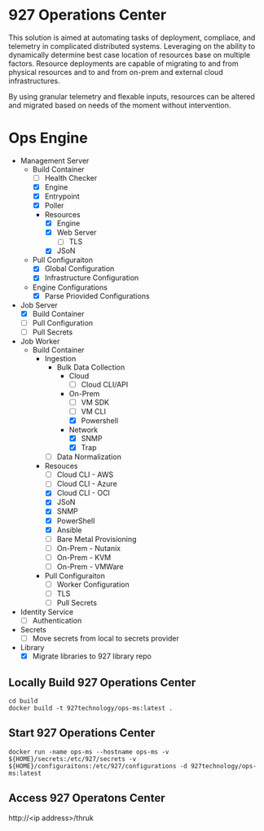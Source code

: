 # 927 Operations Center

This solution is aimed at automating tasks of deployment, compliace, and telemetry in complicated distributed systems.  Leveraging on the ability to dynamically determine best case location of resources base on multiple factors.   Resource deployments are capable of migrating to and from physical resources and to and from on-prem and external cloud infrastructures.

By using granular telemetry and flexable inputs, resources can be altered and migrated based on needs of the moment without intervention.


# Ops Engine

* Management Server
  * Build Container
    * [ ] Health Checker
    * [x] Engine
    * [x] Entrypoint 
    * [x] Poller
    * Resources
      * [x] Engine
      * [x] Web Server
        * [ ] TLS 
      * [x] JSoN
  * Pull Configuraiton  
    * [x] Global Configuration
    * [x] Infrastructure Configuration
  * Engine Configurations
    * [x] Parse Priovided Configurations

* Job Server
  * [x] Build Container
  * [ ] Pull Configuration
  * [ ] Pull Secrets

* Job Worker
  * Build Container
    * Ingestion
      * Bulk Data Collection
        * Cloud
          * [ ] Cloud CLI/API
        * On-Prem
          * [ ] VM SDK
          * [ ] VM CLI
          * [x] Powershell
        * Network
          * [x] SNMP
          * [x] Trap
      * [ ] Data Normalization 
    * Resouces
      * [ ] Cloud CLI - AWS 
      * [ ] Cloud CLI - Azure 
      * [x] Cloud CLI - OCI
      * [x] JSoN
      * [x] SNMP
      * [x] PowerShell
      * [x] Ansible
      * [ ] Bare Metal Provisioning
      * [ ] On-Prem - Nutanix 
      * [ ] On-Prem - KVM
      * [ ] On-Prem - VMWare 
    * Pull Configuraiton
      * [ ] Worker Configuration
      * [ ] TLS
      * [ ] Pull Secrets

* Identity Service
  * [ ] Authentication

* Secrets
   * [ ] Move secrets from local to secrets provider
 
* Library
    * [x] Migrate libraries to 927 library repo

## Locally Build 927 Operations Center
```
cd build
docker build -t 927technology/ops-ms:latest .
```

## Start 927 Operations Center
```
docker run -name ops-ms --hostname ops-ms -v ${HOME}/secrets:/etc/927/secrets -v ${HOME}/configuraitons:/etc/927/configurations -d 927technology/ops-ms:latest
```

## Access 927 Operatons Center
http://\<ip address\>/thruk
